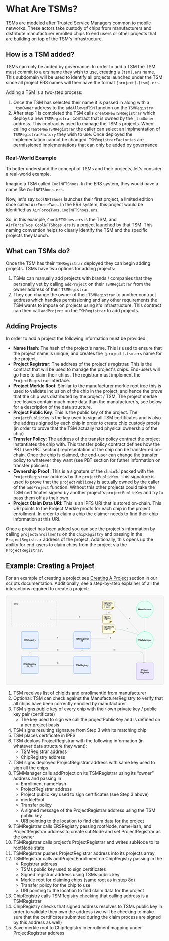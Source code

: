 # What Are TSMs?
TSMs are modeled after Trusted Service Managers common to mobile networks. These actors take custody of chips from manufacturers and distribute manufacturer enrolled chips to end users or other projects that are building on top of the TSM's infrastructure.

## How is a TSM added?
TSMs can only be added by governance. In order to add a TSM the TSM must commit to a ers name they wish to use, creating a `[tsm].ers` name. This subdomain will be used to identify all projects launched under the TSM since all project ERS names will then have the format `[project].[tsm].ers`. 

Adding a TSM is a two-step process:
1. Once the TSM has selected their name it is passed in along with a `_tsmOwner` address to the `addAllowedTSM` function on the `TSMRegistry`
2. After step 1 is completed the TSM calls `createNewTSMRegistrar` which deploys a new `TSMRegistrar` contract that is owned by the `_tsmOwner` address. This contract is used to manage the TSM's projects. When calling `createNewTSMRegistrar` the caller can select an implmentation of `TSMRegistrarFactory` they wish to use. Once deployed the implementation cannot be changed. `TSMRegistrarFactories` are permissioned implementations that can only be added by governance.

### Real-World Example

To better understand the concept of TSMs and their projects, let's consider a real-world example.

Imagine a TSM called `CoolNFTShoes`. In the ERS system, they would have a name like `CoolNFTShoes.ers`.

Now, let's say `CoolNFTShoes` launches their first project, a limited edition shoe called `AirForceTwos`. In the ERS system, this project would be identified as `AirForceTwos.CoolNFTShoes.ers`.

So, in this example, `CoolNFTShoes.ers` is the TSM, and `AirForceTwos.CoolNFTShoes.ers` is a project launched by that TSM. This naming convention helps to clearly identify the TSM and the specific projects they launch.

## What can TSMs do?
Once the TSM has their `TSMRegistrar` deployed they can begin adding projects. TSMs have two options for adding projects:
1. TSMs can manually add projects with brands / companies that they personally vet by calling `addProject` on their `TSMRegistrar` from the owner address of their `TSMRegistrar`
2. They can change the owner of their `TSMRegistrar` to another contract address which handles permissioning and any other requirements the TSM wants to impose on projects using it's infrastructure. This contract can then call `addProject` on the `TSMRegistrar` to add projects.

## Adding Projects
In order to add a project the following information must be provided:
- **Name Hash**: The hash of the project's name. This is used to ensure that the project name is unique, and creates the `[project].tsm.ers` name for the project.
- **Project Registrar**: The address of the project's registrar. This is the contract that will be used to manage the project's chips. End-users will go here to claim their chips. The registrar must implement the `ProjectRegistrar` interface.
- **Project Merkle Root**: Similar to the manufacturer merkle root tree this is used to validate inclusion of the chip in the project, and hence the prove that the chip was distributed by the project / TSM. The project merkle tree leaves contain much more data than the manufacturer's, see below for a description of the data structure.
- **Project Public Key**: This is the public key of the project. The `projectPublicKey` is the key used to sign all TSM certificates and is also the address signed by each chip in order to create chip custody proofs (in order to prove that the TSM actually had physical ownership of the chip)
- **Transfer Policy**: The address of the transfer policy contract the project instantiates the chip with. This transfer policy contract defines how the PBT (see PBT section) representation of the chip can be transferred on-chain. Once the chip is claimed, the end-user can change the transfer policy to whatever they want (see PBT section for futher information on transfer policies).
- **Ownership Proof**: This is a signature of the `chainId` packed with the `ProjectRegistrar` address by the `projectPublicKey`. This signature is used to prove that the `projectPublicKey` is actually owned by the caller of the `addProject` function. Without this other projects could take the TSM certificates signed by another project's `projectPublicKey` and try to pass them off as their own.
- **Project Claim Data URI**: This is an IPFS URI that is stored on-chain. This URI points to the Project Merkle proofs for each chip in the project enrollment. In order to claim a chip the claimer needs to find their chip information at this URI.

Once a project has been added you can see the project's information by calling `projectEnrollments` on the `ChipRegistry` and passing in the `ProjectRegistrar` address of the project. Additionally, this opens up the ability for end-users to claim chips from the project via the `ProjectRegistrar`.

## Example: Creating a Project
For an example of creating a project see [Creating A Project](../../scripts/create-project.md) section in our scripts documentation. Additionally, see a step-by-step explainer of all the interactions required to create a project:

![project-enrollment](../../../public/project_enrollment.png)
1. TSM receives list of chipIds and enrollmentId from manufacturer
2. Optional: TSM can check against the ManufacturerRegistry to verify that all chips have been correctly enrolled by manufacturer
3. TSM signs public key of every chip with their own private key / public key pair (certificate)
    - The key used to sign we call the projectPublicKey and is defined on a per project basis
4. TSM signs resulting signature from Step 3 with its matching chip
5. TSM places certificate in IPFS
6. TSM deploys ProjectRegistrar with the following information (in whatever data structure they want):
    - TSMRegistrar address
    - ChipRegistry address
7. TSM signs deployed ProjectRegistrar address with same key used to sign all the chips
8. TSMManager calls addProject on its TSMRegistrar using its “owner” address and passing in
    - Enrollment nameHash
    - ProjectRegistrar address
    - Project public key used to sign certificates (see Step 3 above)
    - merkleRoot
    - Transfer policy
    - A signed message of the ProjectRegistrar address using the TSM public key
    - URI pointing to the location to find claim data for the project
9. TSMRegistrar calls ERSRegistry passing rootNode, nameHash, and ProjectRegistrar address to create subNode and set ProjectRegistrar as the owner
10. TSMRegistrar calls project’s ProjectRegistrar and writes subNode to its rootNode state
11. TSMRegistrar pushes ProjectRegistrar address into its projects array
12. TSMRegistrar calls addProjectEnrollment on ChipRegistry passing in the 
    - Registrar address
    - TSMs public key used to sign certificates
    - Signed registrar address using TSMs public key
    - Merkle root for claiming chips (same root as in step 8d)
    - Transfer policy for the chip to use
    - URI pointing to the location to find claim data for the project
13. ChipRegistry calls TSMRegistry checking that calling address is a TSMRegistrar
14. ChipRegistry checks that signed address resolves to TSMs public key in order to validate they own the address (we will be checking to make sure that the certificates submitted during the claim process are signed by this address as well)
15. Save merkle root to ChipRegistry in enrollment mapping under ProjectRegistrar address


